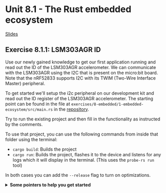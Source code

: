 # Unit 8.1 - The Rust embedded ecosystem

<a href="/slides/8_1-embedded-ecosystem/" target="_blank">Slides</a>

## Exercise 8.1.1: LSM303AGR ID
Use our newly gained knowledge to get our first application running and read out the ID of the LSM303AGR accelerometer.
We can communicate with the LSM303AGR using the I2C that is present on the micro:bit board. Note that the nRF52833 supports I2C with its TWIM (Two-Wire Interface Master) peripheral.

To get started we'll setup the i2c peripheral on our development kit and read out the ID register of the LSM303AGR accelerometer.
The starting point can be found in the file at `exercises/8-embedded/1-embedded-ecosystem/src/main.rs` in the [repository](https://github.com/tweedegolf/rust-training).

Try to run the existing project and then fill in the functionality as instructed by the comments.

To use that project, you can use the following commands from inside that folder using the terminal:
- `cargo build`: Builds the project
- `cargo run`: Builds the project, flashes it to the device and listens for any logs which it will display in the terminal. (This uses the `probe-rs run` tool)

In both cases you can add the `--release` flag to turn on optimizations.

<details>
    <summary><b>Some pointers to help you get started</b></summary>

- You can find the documentation on the HAL here on [docs.embassy.dev](https://docs.embassy.dev/embassy-nrf/git/nrf52833/index.html). This website houses the docs for embassy for every available chip. Normally you'd search at [docs.rs](https://docs.rs), but that only shows one possible configuration of the HAL.
- To find out how to configure I2C for the nRF52833: [embassy-nrf TWIM demo example](https://github.com/embassy-rs/embassy/blob/main/examples/nrf52840/src/bin/twim.rs).
- You can find the LSM303AGR data sheet here: <https://www.st.com/resource/en/datasheet/lsm303agr.pdf>. You can find the accelerometer device ID in the `WHO_AM_I_A` register, at register address `0x0F`. You'll need `0x19` to address the accelerometer itself.
- Use the [`Twim::blocking_write_then_read`](https://docs.embassy.dev/embassy-nrf/git/nrf52833/twim/struct.Twim.html#method.blocking_write_read) method to first write the device address, then write the register address, and then read its contents into a buffer.
</details>
